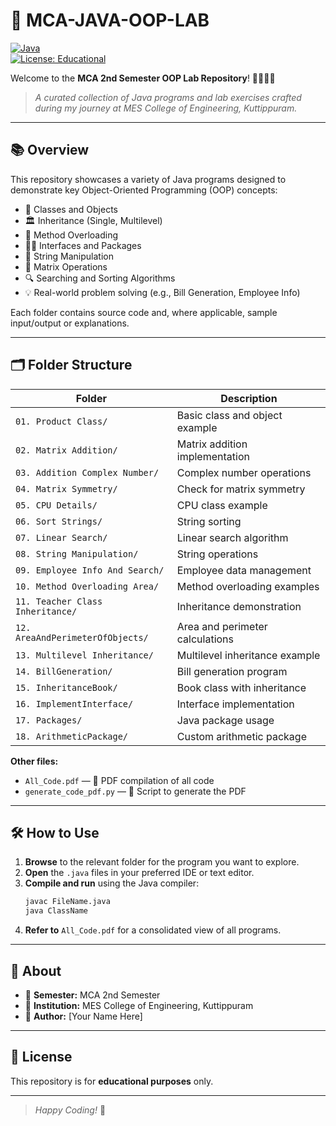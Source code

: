 # 🚀 MCA-JAVA-OOP-LAB

[![Java](https://img.shields.io/badge/Java-ED8B00?style=for-the-badge&logo=java&logoColor=white)](https://www.java.com/)  
[![License: Educational](https://img.shields.io/badge/License-Educational-blue.svg?style=for-the-badge)](#)

Welcome to the **MCA 2nd Semester OOP Lab Repository**! 👩‍💻👨‍💻

> _A curated collection of Java programs and lab exercises crafted during my journey at MES College of Engineering, Kuttippuram._

---

## 📚 Overview

This repository showcases a variety of Java programs designed to demonstrate key Object-Oriented Programming (OOP) concepts:

- 🧩 Classes and Objects
- 🏛️ Inheritance (Single, Multilevel)
- 🔄 Method Overloading
- 🧑‍💻 Interfaces and Packages
- 📝 String Manipulation
- 🧮 Matrix Operations
- 🔍 Searching and Sorting Algorithms
- 💡 Real-world problem solving (e.g., Bill Generation, Employee Info)

Each folder contains source code and, where applicable, sample input/output or explanations.

---

## 🗂️ Folder Structure

| Folder                              | Description                          |
|------------------------------------- |--------------------------------------|
| `01. Product Class/`                | Basic class and object example        |
| `02. Matrix Addition/`               | Matrix addition implementation        |
| `03. Addition Complex Number/`       | Complex number operations             |
| `04. Matrix Symmetry/`               | Check for matrix symmetry             |
| `05. CPU Details/`                   | CPU class example                     |
| `06. Sort Strings/`                  | String sorting                        |
| `07. Linear Search/`                 | Linear search algorithm               |
| `08. String Manipulation/`           | String operations                     |
| `09. Employee Info And Search/`      | Employee data management              |
| `10. Method Overloading Area/`       | Method overloading examples           |
| `11. Teacher Class Inheritance/`     | Inheritance demonstration             |
| `12. AreaAndPerimeterOfObjects/`     | Area and perimeter calculations       |
| `13. Multilevel Inheritance/`        | Multilevel inheritance example        |
| `14. BillGeneration/`                | Bill generation program               |
| `15. InheritanceBook/`               | Book class with inheritance           |
| `16. ImplementInterface/`            | Interface implementation              |
| `17. Packages/`                      | Java package usage                    |
| `18. ArithmeticPackage/`             | Custom arithmetic package             |

**Other files:**
- `All_Code.pdf` — 📄 PDF compilation of all code
- `generate_code_pdf.py` — 🐍 Script to generate the PDF

---

## 🛠️ How to Use

1. **Browse** to the relevant folder for the program you want to explore.
2. **Open** the `.java` files in your preferred IDE or text editor.
3. **Compile and run** using the Java compiler:
   ```sh
   javac FileName.java
   java ClassName
   ```
4. **Refer to** `All_Code.pdf` for a consolidated view of all programs.

---

## 🙋 About

- 📅 **Semester:** MCA 2nd Semester
- 🏫 **Institution:** MES College of Engineering, Kuttippuram
- 👤 **Author:** [Your Name Here]

---

## 📜 License

This repository is for **educational purposes** only.

---

> _Happy Coding!_ 🎉
